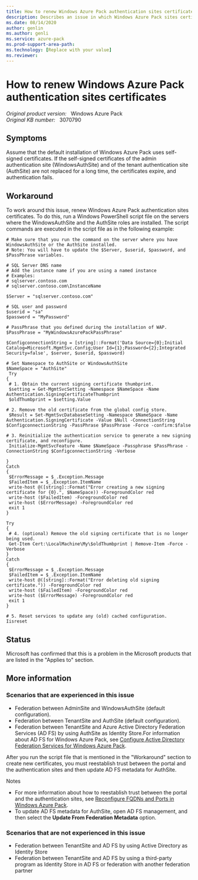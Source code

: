 ```yaml
---
title: How to renew Windows Azure Pack authentication sites certificates
description: Describes an issue in which Windows Azure Pack sites certificates expire and authentication fails.
ms.date: 08/14/2020
author: genlin
ms.author: genli
ms.service: azure-pack
ms.prod-support-area-path: 
ms.technology: [Replace with your value]
ms.reviewer: 
---
```

# How to renew Windows Azure Pack authentication sites certificates

_Original product version:_ &nbsp; Windows Azure Pack  
_Original KB number:_ &nbsp; 3070790

## Symptoms  

Assume that the default installation of Windows Azure Pack uses self-signed certificates. If the self-signed certificates of the admin authentication site (WindowsAuthSite) and of the tenant authentication site (AuthSite) are not replaced for a long time, the certificates expire, and authentication fails.

## Workaround

To work around this issue, renew Windows Azure Pack authentication sites certificates. To do this, run a Windows PowerShell script file on the servers where the WindowsAuthSite and the AuthSite roles are installed. The script commands are executed in the script file as in the following example:
```
# Make sure that you run the command on the server where you have WindowsAuthSite or the AuthSite installed.
# Note: You will have to update the $Server, $userid, $password, and $PassPhrase variables. 

# SQL Server DNS name
# Add the instance name if you are using a named instance
# Examples:
# sqlserver.contoso.com
# sqlserver.contoso.com\InstanceName

$Server = "sqlserver.contoso.com"

# SQL user and password
$userid = "sa"
$password = "MyPassword"

# PassPhrase that you defined during the installation of WAP.
$PassPhrase = "MyWindowsAzurePackPassPhrase"

$ConfigconnectionString = [string]::Format('Data Source={0};Initial Catalog=Microsoft.MgmtSvc.Config;User Id={1};Password={2};Integrated Security=false', $server, $userid, $password)

# Set Namespace to AuthSite or WindowsAuthSite
$NameSpace = "AuthSite" 
 Try
{
 # 1. Obtain the current signing certificate thumbprint.
 $setting = Get-MgmtSvcSetting -Namespace $NameSpace -Name Authentication.SigningCertificateThumbprint
 $oldThumbprint = $setting.Value

# 2. Remove the old certificate from the global config store.
 $Result = Set-MgmtSvcDatabaseSetting -Namespace $NameSpace -Name Authentication.SigningCertificate -Value $Null -ConnectionString $ConfigconnectionString -PassPhrase $PassPhrase -Force -confirm:$false

# 3. Reinitialize the authentication service to generate a new signing certificate, and reconfigure.
 Initialize-MgmtSvcFeature -Name $NameSpace -Passphrase $PassPhrase -ConnectionString $ConfigconnectionString -Verbose

}
Catch
{
 $ErrorMessage = $_.Exception.Message
 $FailedItem = $_.Exception.ItemName
 write-host @([string]::Format("Error creating a new signing certificate for {0}.", $NameSpace)) -ForegroundColor red
 write-host ($FailedItem) -ForegroundColor red
 write-host ($ErrorMessage) -ForegroundColor red
 exit 1
}

Try
{
 # 4. (optional) Remove the old signing certificate that is no longer being used.
 Get-Item Cert:\LocalMachine\My\$oldThumbprint | Remove-Item -Force -Verbose
}
Catch
{
 $ErrorMessage = $_.Exception.Message
 $FailedItem = $_.Exception.ItemName
 write-host @([string]::Format("Error deleting old signing certificate.")) -ForegroundColor red
 write-host ($FailedItem) -ForegroundColor red
 write-host ($ErrorMessage) -ForegroundColor red
 exit 1
}

# 5. Reset services to update any (old) cached configuration.
Iisreset
```

## Status

Microsoft has confirmed that this is a problem in the Microsoft products that are listed in the "Applies to" section.

## More information

### Scenarios that are experienced in this issue


- Federation between AdminSite and WindowsAuthSite (default configuration).
- Federation between TenantSite and AuthSite (default configuration).
- Federation between TenantSite and Azure Active Directory Federation Services (AD FS) by using AuthSite as Identity Store.For information about AD FS for Windows Azure Pack, see [Configure Active Directory Federation Services for Windows Azure Pack](https://technet.microsoft.com/library/dn296436.aspx).

After you run the script file that is mentioned in the "Workaround" section to create new certificates, you must reestablish trust between the portal and the authentication sites and then update AD FS metadata for AuthSite.

Notes 
- For more information about how to reestablish trust between the portal and the authentication sites, see [Reconfigure FQDNs and Ports in Windows Azure Pack](https://technet.microsoft.com/library/dn528551.aspx).
- To update AD FS metadata for AuthSite, open AD FS management, and then select the **Update From Federation Metadata** option.



### Scenarios that are not experienced in this issue


- Federation between TenantSite and AD FS by using Active Directory as Identity Store
- Federation between TenantSite and AD FS by using a third-party program as Identity Store in AD FS or federation with another federation partner
